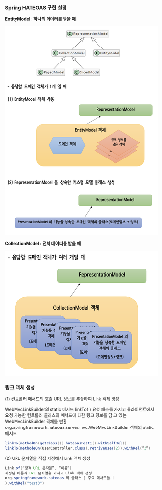 ### Spring HATEOAS 구현 설명

**EntityModel : 하나의 데이터를 받을 때**

![63.png](img/63.png)

**CollectionModel : 전체 데이터를 받을 때**

![64.png](img/64.png)

### 링크 객체 생성

(1) 컨트롤러 메서드의 호출 URL 정보를 추출하여 Link 객체 생성

WebMvcLinkBuilder의 static 메서드 linkTo( )
요청 패스를 가지고 클라이언트에서 요청 가능한 컨트롤러 클래스의 메서드에 대한 링크 정보를 담 고 있는 WebMvcLinkBuilder 객체를 반환 org.springframework.hateoas.server.mvc.WebMvcLinkBuilder 객체의 static 메서드

```java
linkTo(methodOn(getClass()).hateoasTest1().withSelfRel() 
linkTo(methodeOn(UserController.class).retriveUser(2)).withRel(”3”)                                                                     
```

(2) URL 문자열을 직접 지정해서 Link 객체 생성

```java
Link.of(“정적 URL 문자열”, “이름”)
지정된 이름과 URL 문자열을 가지고 Link 객체 생성
org.springframework.hateoas 의 클래스 [ 주요 메서드들 ]
).withRel("test3")
```